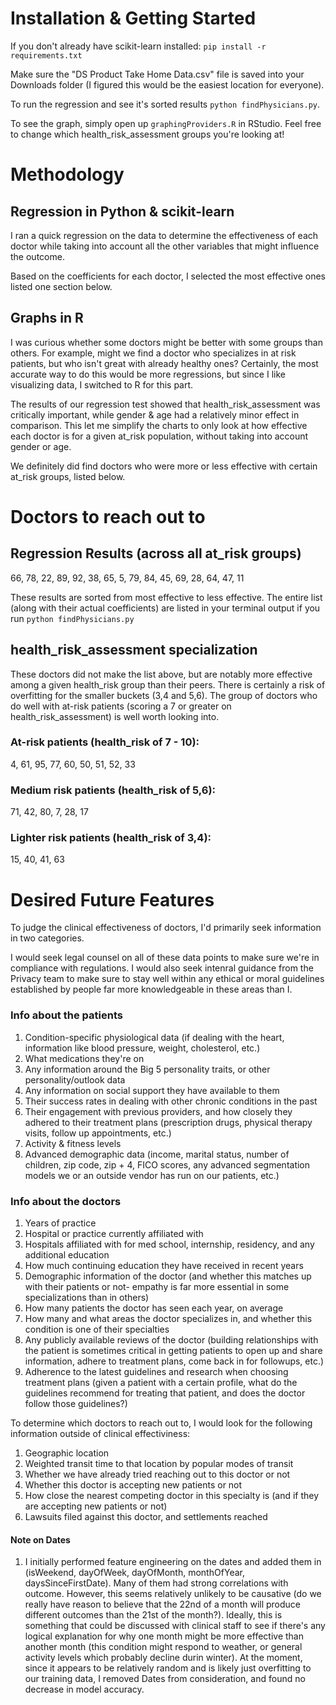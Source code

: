 # Installation & Getting Started
If you don't already have scikit-learn installed:
`pip install -r requirements.txt`

Make sure the "DS Product Take Home Data.csv" file is saved into your Downloads folder (I figured this would be the easiest location for everyone).

To run the regression and see it's sorted results `python findPhysicians.py`.

To see the graph, simply open up `graphingProviders.R` in RStudio. Feel free to change which health_risk_assessment groups you're looking at!

# Methodology

## Regression in Python & scikit-learn
I ran a quick regression on the data to determine the effectiveness of each doctor while taking into account all the other variables that might influence the outcome. 

Based on the coefficients for each doctor, I selected the most effective ones listed one section below. 

## Graphs in R
I was curious whether some doctors might be better with some groups than others. For example, might we find a doctor who specializes in at risk patients, but who isn't great with already healthy ones? Certainly, the most accurate way to do this would be more regressions, but since I like visualizing data, I switched to R for this part. 

The results of our regression test showed that health_risk_assessment was critically important, while gender & age had a relatively minor effect in comparison. This let me simplify the charts to only look at how effective each doctor is for a given at_risk population, without taking into account gender or age. 

We definitely did find doctors who were more or less effective with certain at_risk groups, listed below. 

# Doctors to reach out to

## Regression Results (across all at_risk groups)
66, 78, 22, 89, 92, 38, 65, 5, 79, 84, 45, 69, 28, 64, 47, 11

These results are sorted from most effective to less effective. The entire list (along with their actual coefficients) are listed in your terminal output if you run `python findPhysicians.py`

## health_risk_assessment specialization
These doctors did not make the list above, but are notably more effective among a given health_risk group than their peers. There is certainly a risk of overfitting for the smaller buckets (3,4 and 5,6). The group of doctors who do well with at-risk patients (scoring a 7 or greater on health_risk_assessment) is well worth looking into. 

### At-risk patients (health_risk of 7 - 10):
4, 61, 95, 77, 60, 50, 51, 52, 33

### Medium risk patients (health_risk of 5,6):
71, 42, 80, 7, 28, 17

### Lighter risk patients (health_risk of 3,4):
15, 40, 41, 63


# Desired Future Features
To judge the clinical effectiveness of doctors, I'd primarily seek information in two categories. 

I would seek legal counsel on all of these data points to make sure we're in compliance with regulations. I would also seek intenral guidance from the Privacy team to make sure to stay well within any ethical or moral guidelines established by people far more knowledgeable in these areas than I. 

### Info about the patients
1. Condition-specific physiological data (if dealing with the heart, information like blood pressure, weight, cholesterol, etc.)
1. What medications they're on
1. Any information around the Big 5 personality traits, or other personality/outlook data
1. Any information on social support they have available to them
1. Their success rates in dealing with other chronic conditions in the past
1. Their engagement with previous providers, and how closely they adhered to their treatment plans (prescription drugs, physical therapy visits, follow up appointments, etc.)
1. Activity & fitness levels
1. Advanced demographic data (income, marital status, number of children, zip code, zip + 4, FICO scores, any advanced segmentation models we or an outside vendor has run on our patients, etc.)


### Info about the doctors
1. Years of practice
1. Hospital or practice currently affiliated with
1. Hospitals affiliated with for med school, internship, residency, and any additional education
1. How much continuing education they have received in recent years
1. Demographic information of the doctor (and whether this matches up with their patients or not- empathy is far more essential in some specializations than in others)
1. How many patients the doctor has seen each year, on average
1. How many and what areas the doctor specializes in, and whether this condition is one of their specialties
1. Any publicly available reviews of the doctor (building relationships with the patient is sometimes critical in getting patients to open up and share information, adhere to treatment plans, come back in for followups, etc.)
1. Adherence to the latest guidelines and research when choosing treatment plans (given a patient with a certain profile, what do the guidelines recommend for treating that patient, and does the doctor follow those guidelines?)

To determine which doctors to reach out to, I would look for the following information outside of clinical effectiviness:
1. Geographic location
1. Weighted transit time to that location by popular modes of transit
1. Whether we have already tried reaching out to this doctor or not
1. Whether this doctor is accepting new patients or not
1. How close the nearest competing doctor in this specialty is (and if they are accepting new patients or not)
1. Lawsuits filed against this doctor, and settlements reached



#### Note on Dates
1. I initially performed feature engineering on the dates and added them in (isWeekend, dayOfWeek, dayOfMonth, monthOfYear, daysSinceFirstDate). Many of them had strong correlations with outcome. However, this seems relatively unlikely to be causative (do we really have reason to believe that the 22nd of a month will produce different outcomes than the 21st of the month?). Ideally, this is something that could be discussed with clinical staff to see if there's any logical explanation for why one month might be more effective than another month (this condition might respond to weather, or general activity levels which probably decline durin winter). At the moment, since it appears to be relatively random and is likely just overfitting to our training data, I removed Dates from consideration, and found no decrease in model accuracy. 

